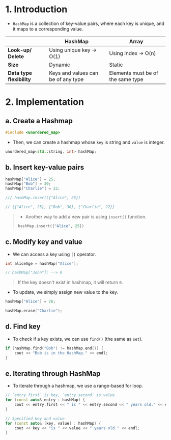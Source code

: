 # 1. Introduction

- `HashMap` is a collection of key-value pairs, where each key is unique, and it maps to a corresponding value.

| | HashMap | Array |
| --- | --- | --- |
| **Look-up/ Delete** | Using unique key -> O(1) | Using index -> O(n) |
| **Size** | Dynamic | Static |
| **Data type flexibility** | Keys and values can be of any type | Elements must be of the same type |

# 2. Implementation

## a. Create a Hashmap

```cpp
#include <unordered_map>
```

- Then, we can create a hashmap whose `key` is string and `value` is integer.

```cpp
unordered_map<std::string, int> hashMap;
```

## b. Insert key-value pairs

```cpp
hashMap["Alice"] = 25;
hashMap["Bob"] = 30;
hashMap["Charlie"] = 22;

/// hashMap.insert({"Alice", 25})

// {{"Alice", 25}, {"Bob", 30}, {"Charlie", 22}}
```

> - Another way to add a new pair is using `insert()` function.
>
> ```cpp
> hashMap.insert({"Alice", 25})
> ```

## c. Modify key and value

- We can access a key using `[]` operator.

```cpp
int aliceAge = hashMap["Alice"];

// hashMap["John"]; --> 0
```

> If the key doesn't exist in hashmap, it will return `0`.

- To update, we simply assign new value to the key.

```cpp
hashMap["Alice"] = 26;

hashMap.erase("Charlie");
```

## d. Find key
- To check if a key exists, we can use `find()` (the same as `set`).

```cpp
if (hashMap.find("Bob") != hashMap.end()) {
    cout << "Bob is in the HashMap." << endl;
}
```

## e. Iterating through HashMap

- To iterate through a hashmap, we use a range-based for loop.

```cpp
// `entry.first` is key, `entry.second` is value
for (const auto& entry : hashMap) {
    cout << entry.first << " is " << entry.second << " years old." << endl;
}

// Specified key and value
for (const auto& [key, value] : hashMap) {
    cout << key << "is " << value << " years old." << endl;
}
```
